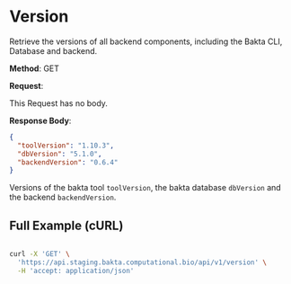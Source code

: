 # Version

Retrieve the versions of all backend components, including the Bakta CLI, Database and backend.

**Method**: GET

**Request**:

This Request has no body.

**Response Body**:

```json
{
  "toolVersion": "1.10.3",
  "dbVersion": "5.1.0",
  "backendVersion": "0.6.4"
}
```

Versions of the bakta tool `toolVersion`, the bakta database `dbVersion` and the backend `backendVersion`.

## Full Example (cURL)

```bash

curl -X 'GET' \
  'https://api.staging.bakta.computational.bio/api/v1/version' \
  -H 'accept: application/json'
``` 